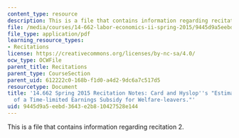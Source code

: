 ```yaml
---
content_type: resource
description: This is a file that contains information regarding recitation 2.
file: /media/courses/14-662-labor-economics-ii-spring-2015/9445d9a5eebd3643e2b810427528e144_MIT14_662S15_Recitation2.pdf
file_type: application/pdf
learning_resource_types:
- Recitations
license: https://creativecommons.org/licenses/by-nc-sa/4.0/
ocw_type: OCWFile
parent_title: Recitations
parent_type: CourseSection
parent_uid: 612222c0-168b-f1d0-a4d2-9dc6a7c517d5
resourcetype: Document
title: '14.662 Spring 2015 Recitation Notes: Card and Hyslop''s "Estimating the Effects
  of a Time-limited Earnings Subsidy for Welfare-leavers."'
uid: 9445d9a5-eebd-3643-e2b8-10427528e144
---
```

This is a file that contains information regarding recitation 2.